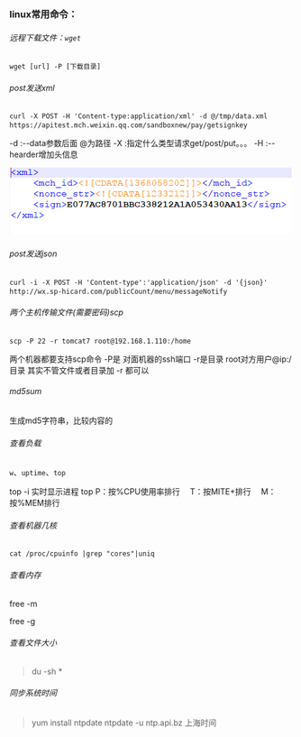 ### linux常用命令：

###### 远程下载文件：`wget`

```shell
wget [url] -P [下载目录]
```

###### post发送xml

```shell
curl -X POST -H 'Content-type:application/xml' -d @/tmp/data.xml https://apitest.mch.weixin.qq.com/sandboxnew/pay/getsignkey
```

-d :--data参数后面 @为路径
-X :指定什么类型请求get/post/put。。。
-H :--hearder增加头信息 

![xml信息](assets/1552463476139.png)

###### post发送json

```shell
curl -i -X POST -H 'Content-type':'application/json' -d '{json}' http://wx.sp-hicard.com/publicCount/menu/messageNotify
```

###### 两个主机传输文件(需要密码)scp

```shell
scp -P 22 -r tomcat7 root@192.168.1.110:/home
```

两个机器都要支持scp命令
-P是 对面机器的ssh端口
-r是目录 
root对方用户@ip:/目录
其实不管文件或者目录加 -r 都可以

###### md5sum 

生成md5字符串，比较内容的

###### 查看负载

`w`、`uptime`、`top`

top -i 实时显示进程
top
    P：按%CPU使用率排行
　T：按MITE+排行
　M：按%MEM排行

###### 查看机器几核

```shell
cat /proc/cpuinfo |grep "cores"|uniq
```

###### 查看内存

free -m

free -g

###### 查看文件大小

> du -sh *



###### 同步系统时间

> yum install ntpdate
> ntpdate -u ntp.api.bz  上海时间

